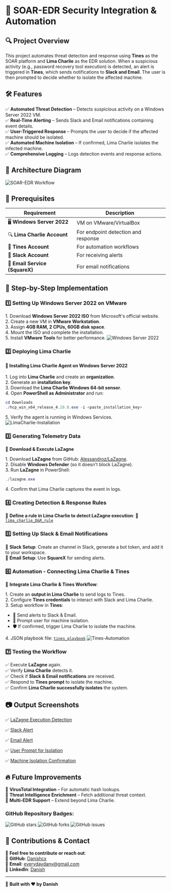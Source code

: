 # 🚀 SOAR-EDR Security Integration & Automation

## 🔍 Project Overview
This project automates threat detection and response using **Tines** as the SOAR platform and **Lima Charlie** as the EDR solution. When a suspicious activity (e.g., password recovery tool execution) is detected, an alert is triggered in **Tines**, which sends notifications to **Slack and Email**. The user is then prompted to decide whether to isolate the affected machine.

## 🛠 Features
✅ **Automated Threat Detection** – Detects suspicious activity on a Windows Server 2022 VM.  
✅ **Real-Time Alerting** – Sends Slack and Email notifications containing event details.  
✅ **User-Triggered Response** – Prompts the user to decide if the affected machine should be isolated.  
✅ **Automated Machine Isolation** – If confirmed, Lima Charlie isolates the infected machine.  
✅ **Comprehensive Logging** – Logs detection events and response actions.

## 📌 Architecture Diagram
![SOAR-EDR Workflow](https://github.com/user-attachments/assets/c81de9e0-f78e-4b27-8018-c4cef2012d78)

## 🔧 Prerequisites
| Requirement               | Description                                        |
|---------------------------|----------------------------------------------------|
| 🖥 **Windows Server 2022** | VM on VMware/VirtualBox                           |
| 🔍 **Lima Charlie Account** | For endpoint detection and response              |
| 🤖 **Tines Account**       | For automation workflows                         |
| 📩 **Slack Account**       | For receiving alerts                             |
| 📧 **Email Service (SquareX)** | For email notifications                     |


## 🚀 Step-by-Step Implementation

### 1️⃣ Setting Up Windows Server 2022 on VMware
1️. Download **Windows Server 2022 ISO** from Microsoft's official website.  
2️. Create a new VM in **VMware Workstation**.  
3️. Assign **4GB RAM, 2 CPUs, 60GB disk space**.  
4️. Mount the ISO and complete the installation.  
5️. Install **VMware Tools** for better performance.
![Windows Server 2022](https://github.com/user-attachments/assets/8a19edcc-bad9-4d5e-9276-f735be44c02a)

### 2️⃣ Deploying Lima Charlie
#### 🔹 Installing Lima Charlie Agent on Windows Server 2022
1️. Log into **Lima Charlie** and create an **organization**.  
2️. Generate an **installation key**.  
3️. Download the **Lima Charlie Windows 64-bit sensor**.  
4️. Open **PowerShell as Administrator** and run:  
   ```powershell
   cd Downloads
   ./hcp_win_x64_release_4.29.0.exe -i <paste_installation_key>
   ```
5️. Verify the agent is running in Windows Services.
![LimaCharlie-Installation](https://github.com/user-attachments/assets/0700bcf4-b283-41f2-bf13-0acdcb896b7b)

### 3️⃣ Generating Telemetry Data
🔹 **Download & Execute LaZagne**

1️. Download **LaZagne** from GitHub: [Alessandroz/LaZagne](https://github.com/Alessandroz/LaZagne).  
2️. Disable **Windows Defender** (so it doesn't block LaZagne).  
3️. Run **LaZagne** in PowerShell:
   ```powershell
   ./lazagne.exe
   ```
4️. Confirm that Lima Charlie captures the event in logs.

### 4️⃣ Creating Detection & Response Rules
📌 **Define a rule in Lima Charlie to detect LaZagne execution**:
🔗 [`lima_charlie_D&R_rule`](https://github.com/xAHIINX00/SOAR-EDR-Automation/blob/main/Rules/lima_charlie_D%26R_rule.json)

### 5️⃣ Setting Up Slack & Email Notifications
🔹 **Slack Setup**: Create an channel in Slack, generate a bot token, and add it to your workspace.  
🔹 **Email Setup**: Use **SquareX** for sending alerts.

### 6️⃣ Automation - Connecting Lima Charlie & Tines
🤖 **Integrate Lima Charlie & Tines Workflow**:

1️. Create an **output in Lima Charlie** to send logs to Tines.  
2️. Configure **Tines credentials** to interact with Slack and Lima Charlie.  
3️. Setup workflow in **Tines**:
   - 📩 Send alerts to Slack & Email.
   - 🔄 Prompt user for machine isolation.
   - 🛡 If confirmed, trigger Lima Charlie to isolate the machine.
     
4️. JSON playbook file: [`tines_playbook`](https://github.com/xAHIINX00/SOAR-EDR-Automation/blob/main/playbook/tines_playbook.json)
![Tines-Automation](https://github.com/user-attachments/assets/4bb227bb-f7cc-4e5f-b3d5-d4f1d1e7cc23)

### 7️⃣ Testing the Workflow
✅ Execute **LaZagne** again.  
✅ Verify **Lima Charlie** detects it.  
✅ Check if **Slack & Email notifications** are received.  
✅ Respond to **Tines prompt** to isolate the machine.  
✅ Confirm **Lima Charlie successfully isolates** the system.

## 📷 Output Screenshots
✅ [LaZagne Execution Detection](https://github.com/Danishcx/SOAR-EDR-Security-Integraion-Automation/blob/main/Output/Detection.png) 

✅ [Slack Alert](https://github.com/xAHIINX00/SOAR-EDR-Automation/blob/main/Output/Slack.png)

✅ [Email Alert](https://github.com/xAHIINX00/SOAR-EDR-Automation/blob/main/Output/Email.png) 

✅ [User Prompt for Isolation](https://github.com/xAHIINX00/SOAR-EDR-Automation/blob/main/Output/User-Prompt.png) 

✅ [Machine Isolation Confirmation](https://github.com/xAHIINX00/SOAR-EDR-Automation/blob/main/Output/ISOLATION-STATUS.png)

## 🔥 Future Improvements
🔹 **VirusTotal Integration** – For automatic hash lookups.  
🔹 **Threat Intelligence Enrichment** – Fetch additional threat context.  
🔹 **Multi-EDR Support** – Extend beyond Lima Charlie.

### GitHub Repository Badges:
![GitHub stars](https://img.shields.io/github/stars/xAHIINX00/SOAR-EDR-Automation.svg)
![GitHub forks](https://img.shields.io/github/forks/xAHIINX00/SOAR-EDR-Automation.svg)
![GitHub issues](https://img.shields.io/github/issues/xAHIINX00/SOAR-EDR-Automation.svg)


## 🤝 Contributions & Contact
🚀 **Feel free to contribute or reach out**:  
🔗 **GitHub**: [Danishcx](https://github.com/Danishcx)  
📧 **Email**: [everydaydany@gmail.com](mailto:everydaydany@gmail.com)  
💼 **LinkedIn**: [Danish](https://www.linkedin.com/in/danish-u-544061230/) 

---
🚀 **Built with ❤️ by Danish**
